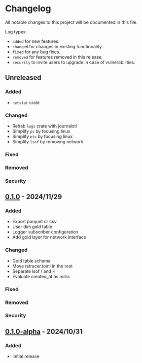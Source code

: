 <!-- markdownlint-configure-file { "MD013": { "line_length": 100 }, "MD024": false } -->
# Changelog

All notable changes to this project will be documented in this file.

Log types:

- `added` for new features.
- `changed` for changes in existing functionality.
- `fixed` for any bug fixes.
- `removed` for features removed in this release.
- `security` to invite users to upgrade in case of vulnerabilities.

## Unreleased

### Added

- `netstat` crate

### Changed

- Rehab `logs` crate with journalctl
- Simplify `ps` by focusing linux
- Simplify `etc` by focusing linux
- Simplify `lsof` by removing network

### Fixed

### Removed

### Security

## [0.1.0](https://github.com/VictorMeyer77/rstracer/releases/tag/0.1.0) - 2024/11/29

### Added

- Export parquet or csv
- User dim gold table
- Logger subscriber configuration
- Add gold layer for network interface

### Changed

- Gold table schema
- Move rstracer.toml in the root
- Separate lsof / and -i
- Evaluate created_at as millis

### Fixed

### Removed

### Security

## [0.1.0-alpha](https://github.com/VictorMeyer77/rstracer/releases/tag/0.1.0-alpha) - 2024/10/31

### Added

- Initial release
